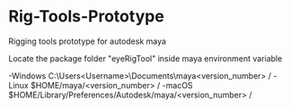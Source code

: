 # Rig-Tools-Prototype
Rigging tools prototype for autodesk maya

Locate the package folder "eyeRigTool" inside maya environment variable

-Windows	C:\Users\<Username>\Documents\maya\<version_number> /
-Linux	$HOME/maya/<version_number> /
-macOS	$HOME/Library/Preferences/Autodesk/maya/<version_number> /
